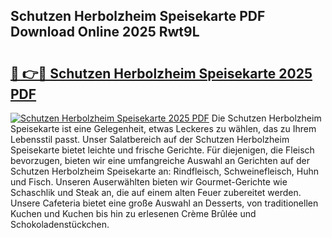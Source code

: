 ## Schutzen Herbolzheim Speisekarte PDF Download Online 2025 Rwt9L

# <h2><a href="http://gc75n1v.nevu.top/?p=Schutzen+Herbolzheim+Speisekarte">🔗 👉🔴 Schutzen Herbolzheim Speisekarte 2025 PDF</a></h2>

[![Schutzen Herbolzheim Speisekarte 2025 PDF](https://i.imgur.com/dBaPXMq.png)](http://gc75n1v.nevu.top/?p=Schutzen+Herbolzheim+Speisekarte)
Die Schutzen Herbolzheim Speisekarte ist eine Gelegenheit, etwas Leckeres zu wählen, das zu Ihrem Lebensstil passt. Unser Salatbereich auf der Schutzen Herbolzheim Speisekarte bietet leichte und frische Gerichte. Für diejenigen, die Fleisch bevorzugen, bieten wir eine umfangreiche Auswahl an Gerichten auf der Schutzen Herbolzheim Speisekarte an: Rindfleisch, Schweinefleisch, Huhn und Fisch. Unseren Auserwählten bieten wir Gourmet-Gerichte wie Schaschlik und Steak an, die auf einem alten Feuer zubereitet werden. Unsere Cafeteria bietet eine große Auswahl an Desserts, von traditionellen Kuchen und Kuchen bis hin zu erlesenen Crème Brûlée und Schokoladenstückchen.
